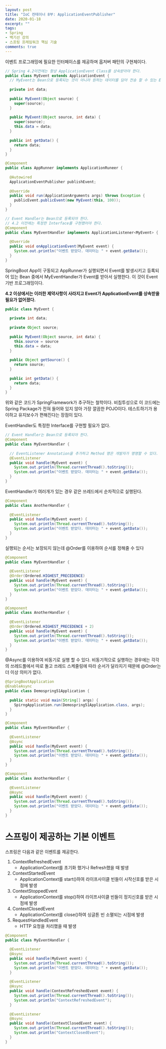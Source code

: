 ```yaml
---
layout: post 
title: "IoC 컨테이너 8부: ApplicationEventPublisher"
date: 2020-01-18
excerpt: ""
tags: 
- Spring
- 백기선 강의
- 스프링 프레임워크 핵심 기술
comments: true
---
```


이벤트 프로그래밍에 필요한 인터페이스를 제공하며 옵저버 패턴의 구현체이다.


```java
// Spring 4.2이전에는 항상 ApplicationEvent Class를 상속받아야 한다.
public class MyEvent extends ApplicationEvent {
  // MyEvent는 Bean으로 등록되는 것이 아니라 원하는 데이터를 담아 전송 할 수 있는 Event가 될 수 있다.
  
  private int data;
  
  public MyEvent(Object source) {
    super(source);
  }
  
  public MyEvent(Object source, int data) {
    super(source);
    this.data = data;
  }
  
  public int getData() {
    return data;
  }
}
```

```java
@Component
public class AppRunner implements ApplicationRuneer {
  
  @Autowired
  ApplicationEventPublisher publishEvent;
  
  @Override
  public void run(ApplicationArguments args) throws Exception {
    publicEvent.publicEvent(new MyEvent(this, 100));
  }
}
```

```java
// Event Handler는 Bean으로 등록되야 한다.
// 4.2 이전에는 특정한 Interface를 구현했어야 한다.
@Component
public class MyEventHandler implements ApplicationListener<MyEvent> {
  
  @Override
  public void onApplicationEvent(MyEvent event) {
    System.out.println("이벤트 받았다. 데이터는 " + event.getData());
  }
}
```

SpringBoot App이 구동되고 AppRunner가 실행되면서 Event를 발생시키고 등록되어 있는 Bean 중에서 MyEventHandler가 Event를 받아서 실행한다. 이 것이 Event 기반 프로그래밍이다. 



**4.2 이상에서는 이러한 제약사항이 사라지고 Event가 ApplicationEvent를 상속받을 필요가 없어졌다.**

```java
public class MyEvent {
  
  private int data;
  
  private Object source;
  
  public MyEvent(Object source, int data) {
    this.source = source
    this.data = data;
  }
  
  public Object getSource() {
    return source;
  }
  
  public int getData() {
    return data;
  }
}
```

위와 같은 코드가 SpringFramework가 추구하는 철학이다. 비침투성으로 이 코드에는 Spring Package가 전혀 들어와 있지 않아 가장 깔끔한 POJO이다. 테스트하기가 용이하고 유지보수가 편해진다는 장점이 있다.



EventHandler도 특정한 Interface를 구현할 필요가 없다.

```java
// Event Handler는 Bean으로 등록되야 한다.
@Component
public class MyEventHandler {
  
  // EventListener Annotation을 추가하고 Method 명은 개발자가 명명할 수 있다.
  @EventListener
  public void handle(MyEvent event) {
    System.out.println(Thread.currentThread().toString());
    System.out.println("이벤트 받았다. 데이터는 " + event.getData());
  }
}
```



EventHandler가 여러개가 있는 경우 같은 쓰레드에서 순차적으로 실행된다.

```java
@Component
public class AnotherHandler {
  
  @EventListener
  public void handle(MyEvent event) {
    System.out.println(Thread.currentThread().toString());
    System.out.println("이벤트 받았다. 데이터는 " + event.getData());
  }
}
```



실행되는 순서는 보장되지 않는데 @Order를 이용하여 순서를 정해줄 수 있다

```java
@Component
public class MyEventHandler {
  
  @EventListener
  @Order(Ordered.HIGHEST_PRECEDENCE)
  public void handle(MyEvent event) {
    System.out.println(Thread.currentThread().toString());
    System.out.println("이벤트 받았다. 데이터는 " + event.getData());
  }
}
```

```java
@Component
public class AnotherHandler {
  
  @EventListener
  @Order(Ordered.HIGHEST_PRECEDENCE + 2)
  public void handle(MyEvent event) {
    System.out.println(Thread.currentThread().toString());
    System.out.println("이벤트 받았다. 데이터는 " + event.getData());
  }
}
```



@Async를 이용하여 비동기로 실행 할 수 있다. 비동기적으로 실행하는 경우에는 각각의 쓰레드풀에서 따로 돌고 쓰레드 스케줄링에 따라 순서가 달라지기 때문에 @Order는 더 이상 의미가 없다.

```java
@SpringBootApplication
@EnableAsync
public class Demospring51Application {
  
  public static void main(String[] args) {
    SpirngApplication.run(Demospring51Application.class, args);
  }
}
```

```java
@Component
public class MyEventHandler {
  
  @EventListener
  @Async
  public void handle(MyEvent event) {
    System.out.println(Thread.currentThread().toString());
    System.out.println("이벤트 받았다. 데이터는 " + event.getData());
  }
}
```

```java
@Component
public class AnotherHandler {
  
  @EventListener
  @Async
  public void handle(MyEvent event) {
    System.out.println(Thread.currentThread().toString());
    System.out.println("이벤트 받았다. 데이터는 " + event.getData());
  }
}
```



# 스프링이 제공하는 기본 이벤트

스프링은 다음과 같은 이벤트를 제공한다.

1. ContextRefreshedEvent
   * ApplicationContext를 초기화 했거나 Refresh했을 때 발생
2. ContextStartedEvent
   * ApplicationContext를 start()하여 라이프사이클 빈들이 시작신호를 받은 시점에 발생
3. ContextStoppedEvent
   * ApplicationContext를 stop()하여 라이프사이클 빈들이 정지신호를 받은 시점에 발생
4. ContextClosedEvent
   * ApplicationContext를 close()하여 싱글톤 빈 소멸되는 시점에 발생
5. RequestHandledEvent
   * HTTP 요청을 처리했을 때 발생
     
     

```java
@Component
public class MyEventHandler {
  
  @EventListener
  @Async
  public void handle(MyEvent event) {
    System.out.println(Thread.currentThread().toString());
    System.out.println("이벤트 받았다. 데이터는 " + event.getData());
  }
  
  @EventListener
  @Async
  public void handle(ContextRefreshedEvent event) {
    System.out.println(Thread.currentThread().toString());
    System.out.println("ContextRefreshedEvent");
  }
  
  @EventListener
  @Async
  public void handle(ContextClosedEvent event) {
    System.out.println(Thread.currentThread().toString());
    System.out.println("ContextClosedEvent");
  }
}
```

